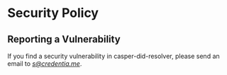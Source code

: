 # Security Policy

## Reporting a Vulnerability

If you find a security vulnerability in casper-did-resolver, please send an email to *s@credentia.me*. 

